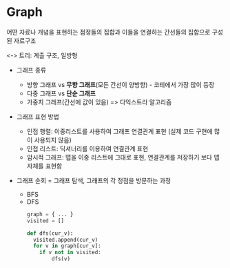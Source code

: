 # Graph

어떤 자료나 개념을 표현하는 점정들의 집합과 이들을 연결하는 간선들의 집합으로 구성된 자료구조

<-> 트리: 계츨 구조, 일방형

* 그래프 종류
  - 방향 그래프 vs **무향 그래프**(모든 간선이 양방향) - 코테에서 가장 많이 등장
  - 다중 그래프 vs **단순 그래프**
  - 가중치 그래프(간선에 값이 있음) => 다익스트라 알고리즘
 
* 그래프 표현 방법
  - 인접 행렬: 이중리스트를 사용하여 그래프 연결관계 표현 (실제 코드 구현에 많이 사용되지 않음)
  - 인접 리스트: 딕셔너리를 이용하여 연결관계 표현
  - 암시적 그래프: 맵을 이중 리스트에 그대로 표현, 연결관계를 저장하기 보다 맵 자체를 표현함
 
* 그래프 순회
= 그래프 탐색, 그래프의 각 정점을 방문하는 과정
  - BFS
  - DFS
    ```python
    graph = { ... }
    visited = []

    def dfs(cur_v):
      visited.append(cur_v)
      for v in graph[cur_v]:
        if v not in visited:
            dfs(v)
    ```

    

